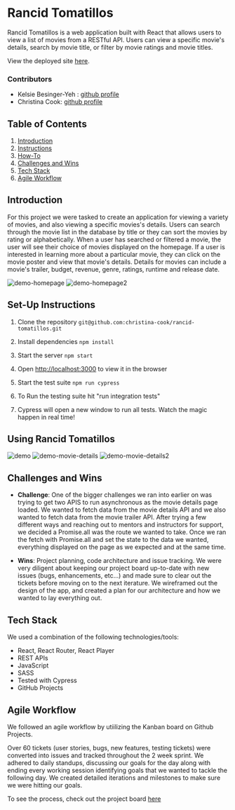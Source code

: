 # Rancid Tomatillos

Rancid Tomatillos is a web application built with React that allows users to view a list of movies from a RESTful API. Users can view a specific movie's details, search by movie title, or filter by movie ratings and movie titles.

View the deployed site [here]().

### Contributors
- Kelsie Besinger-Yeh : [github profile](https://github.com/kelsiebesingeryeh)
- Christina Cook: [github profile](https://github.com/christina-cook)

## Table of Contents
1. [Introduction](#introduction)
2. [Instructions](#set-up-instructions)
3. [How-To](#using-rancid-tomatillos)
4. [Challenges and Wins](#challenges-and-wins)
5. [Tech Stack](#tech-stack)
6. [Agile Workflow](#agile-workflow)


## Introduction
For this project we were tasked to create an application for viewing a variety of movies, and also viewing a specific movies's details. Users can search through the movie list in the database by title or they can sort the movies by rating or alphabetically. When a user has searched or filtered a movie, the user will see their choice of movies displayed on the homepage. If a user is interested in learning more about a particular movie, they can click on the movie poster and view that movie's details. Details for movies can include a movie's trailer, budget, revenue, genre, ratings, runtime and release date. 

![demo-homepage](https://i.imgur.com/7AjGpUl.png)
![demo-homepage2](https://i.imgur.com/L8jEqnV.png)

## Set-Up Instructions
1. Clone the repository
```git@github.com:christina-cook/rancid-tomatillos.git```

2. Install dependencies
```npm install```

3. Start the server
```npm start```

4. Open [http://localhost:3000](http://localhost:3000) to view it in the browser

5. Start the test suite
```npm run cypress```

6. To Run the testing suite hit "run integration tests"

7. Cypress will open a new window to run all tests. Watch the magic happen in real time!

## Using Rancid Tomatillos
![demo](https://media.giphy.com/media/7tbdpO1pt950NY0Ylm/giphy.gif)
![demo-movie-details](https://i.imgur.com/RUQOEYj.png)
![demo-movie-details2](https://i.imgur.com/ARUkg0x.png)

## Challenges and Wins
* **Challenge**: One of the bigger challenges we ran into earlier on was trying to get two APIS to run asynchronous as the movie details page loaded. We wanted to fetch data from the movie details API and we also wanted to fetch data from the movie trailer API. After trying a few different ways and reaching out to mentors and instructors for support, we decided a Promise.all was the route we wanted to take. Once we ran the fetch with Promise.all and set the state to the data we wanted, everything displayed on the page as we expected and at the same time.

* **Wins**: Project planning, code architecture and issue tracking. We were very diligent about keeping our project board up-to-date with new issues (bugs, enhancements, etc...) and made sure to clear out the tickets before moving on to the next iterature. We wireframed out the design of the app, and created a plan for our architecture and how we wanted to lay everything out.

## Tech Stack
We used a combination of the following technologies/tools:
* React, React Router, React Player
* REST APIs
* JavaScript
* SASS
* Tested with Cypress
* GitHub Projects

## Agile Workflow
We followed an agile workflow by utiilizing the Kanban board on Github Projects. 

Over 60 tickets (user stories, bugs, new features, testing tickets) were converted into issues and tracked throughout the 2 week sprint. 
We adhered to daily standups, discussing our goals for the day along with ending every working session identifying goals that we wanted to tackle the following day. We created detailed iterations and milestones to make sure we were hitting our goals.

To see the process, check out the project board [here](https://github.com/christina-cook/rancid-tomatillos/projects/1)
